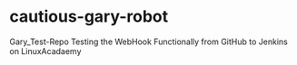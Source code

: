 # cautious-gary-robot
Gary_Test-Repo
Testing the WebHook Functionally from GitHub to Jenkins on LinuxAcadaemy
